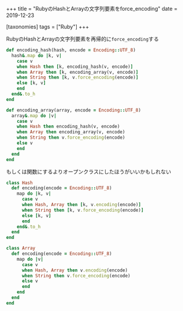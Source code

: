+++
title = "RubyのHashとArrayの文字列要素をforce_encoding"
date = 2019-12-23

[taxonomies]
tags = ["Ruby"]
+++

RubyのHashとArrayの文字列要素を再帰的に`force_encoding`する

<!-- more -->

```ruby
def encoding_hash(hash, encode = Encoding::UTF_8)
  hash&.map do |k, v|
    case v
    when Hash then [k, encoding_hash(v, encode)]
    when Array then [k, encoding_array(v, encode)]
    when String then [k, v.force_encoding(encode)]
    else [k, v]
    end
  end&.to_h
end

def encoding_array(array, encode = Encoding::UTF_8)
  array&.map do |v|
    case v
    when Hash then encoding_hash(v, encode)
    when Array then encoding_array(v, encode)
    when String then v.force_encoding(encode)
    else v
    end
  end
end	
```

もしくは関数にするよりオープンクラスにしたほうがいいかもしれない

```ruby
class Hash
  def encoding(encode = Encoding::UTF_8)
    map do |k, v|
      case v
      when Hash, Array then [k, v.encoding(encode)]
      when String then [k, v.force_encoding(encode)]
      else [k, v]
      end
    end&.to_h
  end
end

class Array
  def encoding(encode = Encoding::UTF_8)
    map do |v|
      case v
      when Hash, Array then v.encoding(encode)
      when String then v.force_encoding(encode)
      else v
      end
    end
  end
end
```